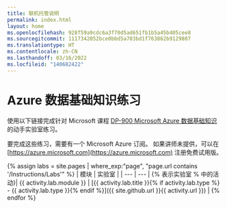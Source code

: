 ```yaml
---
title: 联机托管说明
permalink: index.html
layout: home
ms.openlocfilehash: 928f59a9cdc6a3f70d5ad651fb1b5a45b405cee8
ms.sourcegitcommit: 1117342052bce0bbd5a703bd1f763862b9129807
ms.translationtype: HT
ms.contentlocale: zh-CN
ms.lasthandoff: 03/16/2022
ms.locfileid: "140682422"
---
```

# <a name="azure-data-fundamentals-exercises"></a>Azure 数据基础知识练习

使用以下链接完成针对 Microsoft 课程 [DP-900 Microsoft Azure 数据基础知识](https://docs.microsoft.com/learn/certifications/courses/dp-900t00)的动手实验室练习。

要完成这些练习，需要有一个 Microsoft Azure 订阅。 如果讲师未提供，可以在 [https://azure.microsoft.com](https://azure.microsoft.com) 注册免费试用版。

{% assign labs = site.pages | where_exp:"page", "page.url contains '/Instructions/Labs'" %}
| 模块 | 实验室 |
| --- | --- | 
{% 表示实验室 % 中的活动}| {{ activity.lab.module }} | [{{ activity.lab.title }}{% if activity.lab.type %} - {{ activity.lab.type }}{% endif %}]({{ site.github.url }}{{ activity.url }}) |
{% endfor %}
